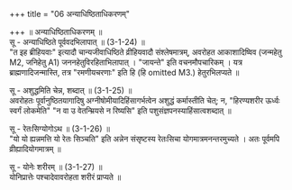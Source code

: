 +++
title = "06 अन्याधिष्ठिताधिकरणम्"

+++
॥ अन्याधिष्ठिताधिकरणम् ॥  
सू - अन्याधिष्ठिते पूर्ववदभिलापात् ॥ (3-1-24) ॥   
"त इह ब्रीहियवाः" इत्यादौ चान्यजीवाधिष्ठिते व्रीहियवादौ संश्लेषमात्रम्, अवरोहत आकाशादिष्विव (जन्महेतु M2, जनिहेतु A1) जननहेतुविरहिताभिलापात् । "जायन्ते" इति वचनमौपचारिकम् । यत्र ब्राह्मणादिजन्मास्ति, तत्र "रमणीयचरणाः" इति हि (हि omitted M3.) हेतुरभिलप्यते ॥

सू - अशुद्धमिति चेन्न, शब्दात् ॥ (3-1-25) ॥   
अवरोहतः पूर्वानुष्ठितयागादिषु अग्नीषोमीयादिहिंसागर्भत्वेन अशुद्धं कर्मास्तीति चेत्; न, "हिरण्यशरीर ऊर्ध्वः स्वर्गं लोकमेति" "न वा उ वेतन्म्रियसे न रिष्यसि" इति पशुसंज्ञपनस्याहिंसात्वशब्दात् ॥

सू - रेतःसिग्योगोऽथ ॥ (3-1-26) ॥   
"यो यो ह्यन्नमत्ति यो रेतः सिञ्चति" इति अन्नेन संसृष्टस्य रेतःसिचा योगमात्रमनन्तरमुच्यते । अतः पूर्वमपि व्रीह्यादियोगमात्रम् ॥

सू - योनेः शरीरम् ॥ (3-1-27) ॥   
योनिप्रात्तेः पश्चादेवावरोहता शरीरं प्राप्यते ॥